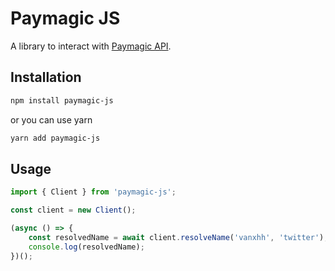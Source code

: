 # Paymagic JS

A library to interact with [Paymagic API](https://docs.patchwallet.com/).

## Installation

```bash
npm install paymagic-js
```

or you can use yarn

```bash
yarn add paymagic-js
```

## Usage

```ts
import { Client } from 'paymagic-js';

const client = new Client();

(async () => {
    const resolvedName = await client.resolveName('vanxhh', 'twitter');
    console.log(resolvedName);
})();
```
